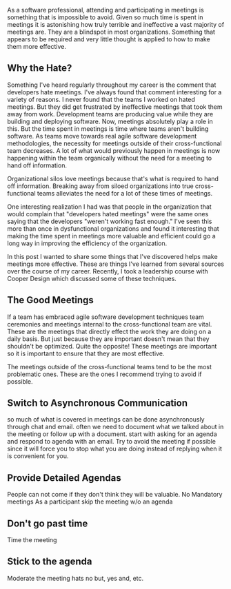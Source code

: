 As a software professional, attending and participating in meetings is something that is impossible to avoid. Given so much time is spent
in meetings it is astonishing how truly terrible and ineffective a vast majority of meetings are. They are a blindspot in most organizations. 
Something that appears to be required and very little thought is applied to how to make them more effective.

## Why the Hate? 
Something I've heard regularly throughout my career is the comment that developers hate meetings. I've always found that comment interesting for 
a variety of reasons. I never found that the teams I worked on hated meetings. But they did get frustrated by ineffective meetings that took them away
from work. Development teams are producing value while they are building and deploying software. Now, meetings absolutely play a role in this.
But the time spent in meetings is time where teams aren't building software. As teams move towards real agile software development methodologies,
the necessity for meetings outside of their cross-functional team decreases. A lot of what would previously happen in meetings is now happening within
the team organically without the need for a meeting to hand off information. 

Organizational silos love meetings because that's what is required to hand off information. Breaking away from siloed organizations into true
cross-functional teams alleviates the need for a lot of these times of meetings.

One interesting realization I had was that people in the organization that would complain that "developers hated meetings" were the same ones
saying that the developers "weren't working fast enough." I've seen this more than once in dysfunctional organizations and found it interesting
that making the time spent in meetings more valuable and efficient could go a long way in improving the efficiency of the organization.

In this post I wanted to share some things that I've discovered helps make meetings more effective. These are things I've learned from several sources
over the course of my career. Recently, I took a leadership course with Cooper Design which discussed some of these techniques. 

## The Good Meetings
If a team has embraced agile software development techniques team ceremonies and meetings internal to the cross-functional team are vital. 
These are the meetings that directly effect the work they are doing on a daily basis. But just because they are important doesn't mean that
they shouldn't be optimized. Quite the opposite! These meetings are important so it is important to ensure that they are most effective. 

The meetings outside of the cross-functional teams tend to be the most problematic ones. These are the ones I recommend trying to avoid if possible.

## Switch to Asynchronous Communication
so much of what is covered in meetings can be done asynchronously through chat and email.
often we need to document what we talked about in the meeting or follow up with a document. start with asking for an agenda and respond
to agenda with an email.  Try to avoid the meeting if possible since it will force you to stop what you are doing instead of replying when
it is convenient for you.

## Provide Detailed Agendas
People can not come if they don't think they will be valuable.
No Mandatory meetings
As a participant skip the meeting w/o an agenda

## Don't go past time

Time the meeting

## Stick to the agenda
Moderate the meeting
hats
no but, yes and, etc.




